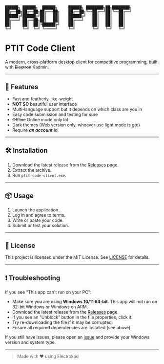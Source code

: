 ```
██████╗ ██████╗  ██████╗     ██████╗ ████████╗██╗████████╗
██╔══██╗██╔══██╗██╔═══██╗    ██╔══██╗╚══██╔══╝██║╚══██╔══╝
██████╔╝██████╔╝██║   ██║    ██████╔╝   ██║   ██║   ██║   
██╔═══╝ ██╔══██╗██║   ██║    ██╔═══╝    ██║   ██║   ██║   
██║     ██║  ██║╚██████╔╝    ██║        ██║   ██║   ██║   
╚═╝     ╚═╝  ╚═╝ ╚═════╝     ╚═╝        ╚═╝   ╚═╝   ╚═╝   
```

# PTIT Code Client

A modern, cross-platform desktop client for competitive programming, built with ~~Electron~~ Kadmin.

---

## 🚀 Features

- Fast and featherly-like-weight
- **NOT SO** beautiful user interface
- Multi-language support but it depends on which class are you in
- Easy code submission and testing for sure
- ~~Offline~~ Online mode only lol
- Dark themes (Web version only, whoever use light mode is gæ)
- Require ***an account*** lol
---

## 🛠️ Installation

1. Download the latest release from the [Releases](https://github.com/KadminVN/ptit-code-client-win-x64/releases/) page.
2. Extract the archive.
3. Run `ptit-code-client.exe`.

---

## 📦 Usage

1. Launch the application.
2. Log in and agree to terms.
3. Write or paste your code.
4. Submit or test your solution.

---

## 📄 License

This project is licensed under the MIT License. See [LICENSE](LICENSE) for details.

---

## ❗ Troubleshooting

If you see "This app can't run on your PC":

- Make sure you are using **Windows 10/11 64-bit**. This app will not run on 32-bit Windows or Windows on ARM.
- Download the latest release from the [Releases](https://github.com/KadminVN/ptit-code-client-win-x64/releases) page.
- If you see an "Unblock" button in the file properties, click it.
- Try re-downloading the file if it may be corrupted.
- Ensure all required dependencies are installed (see above).

If you still have issues, please open an [issue](https://github.com/KadminVN/ptit-code-client-win-x64/issues) and provide your Windows version and system type.

---

> Made with ❤️ using Electrokad
